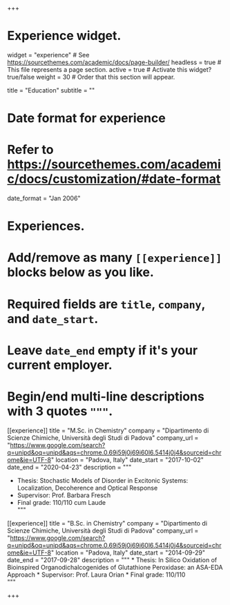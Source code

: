+++
# Experience widget.
widget = "experience"  # See https://sourcethemes.com/academic/docs/page-builder/
headless = true  # This file represents a page section.
active = true  # Activate this widget? true/false
weight = 30  # Order that this section will appear.

title = "Education"
subtitle = ""

# Date format for experience
#   Refer to https://sourcethemes.com/academic/docs/customization/#date-format
date_format = "Jan 2006"

# Experiences.
#   Add/remove as many `[[experience]]` blocks below as you like.
#   Required fields are `title`, `company`, and `date_start`.
#   Leave `date_end` empty if it's your current employer.
#   Begin/end multi-line descriptions with 3 quotes `"""`.
[[experience]]
  title = "M.Sc. in Chemistry"
  company = "Dipartimento di Scienze Chimiche, Università degli Studi di Padova"
  company_url = "https://www.google.com/search?q=unipd&oq=unipd&aqs=chrome.0.69i59j0j69i60l6.5414j0j4&sourceid=chrome&ie=UTF-8"
  location = "Padova, Italy"
  date_start = "2017-10-02"
  date_end = "2020-04-23"
  description = """
  * Thesis: Stochastic Models of Disorder in Excitonic Systems: Localization, Decoherence and Optical Response
  * Supervisor: Prof. Barbara Fresch
  * Final grade: 110/110 cum Laude  
  """

  [[experience]]
    title = "B.Sc. in Chemistry"
    company = "Dipartimento di Scienze Chimiche, Università degli Studi di Padova"
    company_url = "https://www.google.com/search?q=unipd&oq=unipd&aqs=chrome.0.69i59j0j69i60l6.5414j0j4&sourceid=chrome&ie=UTF-8"
    location = "Padova, Italy"
    date_start = "2014-09-29"
    date_end = "2017-09-28"
    description = """
    * Thesis: In Silico Oxidation of Bioinspired Organodichalcogenides of Glutathione Peroxidase: an ASA-EDA Approach
    * Supervisor: Prof. Laura Orian
    * Final grade: 110/110  
    """

+++

